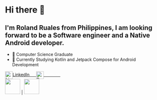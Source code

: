  # Hi there 👋
 
 ## I'm Roland Ruales from Philippines, I am looking forward to be a Software engineer and a Native Android developer.

- 🎯 Computer Science Graduate
- 🚀 Currently Studying Kotlin and Jetpack Compose for Android Development

<a href="https://www.linkedin.com/in/roland-ruales/">
 <img src="https://img.icons8.com/color/256/linkedin.png" align="center" width="25px" alt="LinkedIn">LinkedIn &emsp;
</a>

<a href="https://rolandruales.github.io/">
 <img src="https://img.icons8.com/color/256/web.png" align="center" width="25px" alt="Portfolio"><span style="color:white">Portfolio</span>
</a>


<br>
<img src="https://github.com/rolandruales/rolandruales/assets/84693350/900362fe-566a-40bc-b493-15fdd03b49c4" width="50" height="50"> | <img src="https://github.com/rolandruales/rolandruales/assets/84693350/193a74f2-cdf3-421f-8b1e-432073cb1b0c" width="50" height="50">



